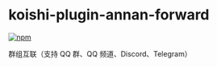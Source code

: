 # koishi-plugin-annan-forward

[![npm](https://img.shields.io/npm/v/koishi-plugin-annan-forward?style=flat-square)](https://www.npmjs.com/package/koishi-plugin-annan-forward)

群组互联（支持 QQ 群、QQ 频道、Discord、Telegram）